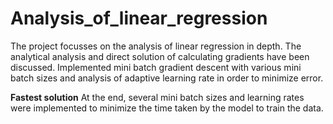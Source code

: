 # Analysis_of_linear_regression

The project focusses on the analysis of linear regression in depth. The analytical analysis and direct solution of calculating gradients have been discussed. Implemented mini batch gradient descent with various mini batch sizes and analysis of adaptive learning rate in order to minimize error.

**Fastest solution**
At the end, several mini batch sizes and learning rates were implemented to minimize the time taken by the model to train the data.
